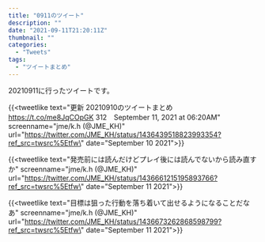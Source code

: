 ```yaml
---
title: "0911のツイート"
description: ""
date: "2021-09-11T21:20:11Z"
thumbnail: ""
categories:
  - "Tweets"
tags:
  - "ツイートまとめ"
---
```

20210911に行ったツイートです。
<!--more-->
{{<tweetlike text=\"更新 20210910のツイートまとめ https://t.co/me8JqCOpGK 312　September 11, 2021 at 06:20AM\" screenname=\"jme/k.h (@JME_KH)\" url=\"https://twitter.com/JME_KH/status/1436439518823993354?ref_src=twsrc%5Etfw\" date=\"September 10 2021\">}}

{{<tweetlike text=\"発売前には読んだけどプレイ後には読んでないから読み直すか\" screenname=\"jme/k.h (@JME_KH)\" url=\"https://twitter.com/JME_KH/status/1436661215195893766?ref_src=twsrc%5Etfw\" date=\"September 11 2021\">}}

{{<tweetlike text=\"目標は狙った行動を落ち着いて出せるようになることだなあ\" screenname=\"jme/k.h (@JME_KH)\" url=\"https://twitter.com/JME_KH/status/1436673262868598799?ref_src=twsrc%5Etfw\" date=\"September 11 2021\">}}

